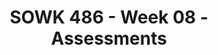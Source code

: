 ---
layout: single_embed_slide
title: "SOWK 486 - Week 08 - Assessments"
presentation_id: BD7oVl
canonical_url: /presentations/BD7oVl/
slides:
  - slide_name: ../deck-7347-large-0.jpeg
    slide_thumbnail: ../deck-7347-thumb-0.jpeg
    slide_text: >
      <p><strong>Week 08</strong>: 10/13/21
      <strong>Content</strong>: Assessments
      <strong>Reading</strong>: Hepworth et al. (2017) chapters eight and nine
      <strong>Due</strong>: <a href="https://myheritage.heritage.edu/ICS/Academics/SOWK/SOWK_486W/2122_FA-SOWK_486W-3/Coursework.jnz?portlet=Coursework&amp;screen=AssignmentDetailView&amp;screenType=change&amp;id=1b508275-589c-4cee-9bfe-e7803279cf4f" target="_blank" rel="noopener">A-02: Reading Quiz for chapters eight and nine</a> is due at 5:30 PM before class via <em>My Heritage</em></p>
      
  - slide_name: ../deck-7347-large-1.jpeg
    slide_thumbnail: ../deck-7347-thumb-1.jpeg
    slide_text: >
      <ul>
      <li>Diagnostic Assessments</li>
      <li>Screening Tools</li>
      <li>DSM-5</li>
      <li>Documentation</li>
      <li>Mini-Mental Status Exams</li>
      </ul>
      
  - slide_name: ../deck-7347-large-2.jpeg
    slide_thumbnail: ../deck-7347-thumb-2.jpeg
    slide_text: >
      <blockquote>
      <p>Assessments give a social worker the ability to “gathering information and formulating it into a coherent picture of the client and his or her circumstances” (p. 187)</p>
      </blockquote>
      <blockquote>
      <p>When we are thinking about assessments, we generally think about them as being multidimensional.</p>
      </blockquote>
      <ul>
      <li>
      <strong>Complex Interplay</strong>: Human problems, even those that appear to be simple at first glance—often involve a complex interplay of many factors.
      <ul>
      <li>Rarely do sources of problems reside solely within an individual or within that individual’s environment.</li>
      </ul>
      </li>
      <li>
      <strong>Complex Social Institutions</strong>: The multidimensionality of human problems is a consequence of the fact that human beings are social creatures who depend both on other human beings and on complex social institutions to meet their needs.</li>
      <li>__ Person’s functioning__: Assessing the functioning of an individual entails evaluating various aspects of that person’s functioning.</li>
      </ul>
      
  - slide_name: ../deck-7347-large-3.jpeg
    slide_thumbnail: ../deck-7347-thumb-3.jpeg
    slide_text: >
      <blockquote>
      <p>Although a social worker’s assessment will be guided by the setting in which the assessment is conducted, certain priorities in assessment influence all social work settings.</p>
      </blockquote>
      <p>Initially, three questions should be assessed in all situations:</p>
      <ul>
      <li>What does the client see as his or her primary concerns or goals?</li>
      <li>What (if any) current or impending legal mandates must the client and social worker consider?</li>
      <li>What (if any) potentially serious health or safety concerns might require the social worker’s and client’s attention?</li>
      </ul>
      
  - slide_name: ../deck-7347-large-4.jpeg
    slide_thumbnail: ../deck-7347-thumb-4.jpeg
    slide_text: >
      <blockquote>
      <p>As students, and especially BA social work students, we want to discuss a little bit of the limitations of this. It should be self evident, but…</p>
      </blockquote>
      <ul>
      <li>Who gives diagnoses?</li>
      </ul>
      <p>[Whole Class Activity: Discussion] Who general gives diagnoses? (think about autism and who general ascribe those diagnoses)</p>
      <p>Students role in understanding clinical practice</p>
      <ul>
      <li>It’s about have a common language</li>
      <li>In reading reports</li>
      <li>Introduction to clinical terminology</li>
      </ul>
      
  - slide_name: ../deck-7347-large-5.jpeg
    slide_thumbnail: ../deck-7347-thumb-5.jpeg
    slide_text: >
      <blockquote>
      <p>The Diagnostic and Statistical Manual of Mental Disorders is a collection of diagnoses of mental disordered accompanied by the typical behaviors and symptoms you might see in a particular diagnosis.</p>
      </blockquote>
      <p>[Discussion] How much do you know about the DSM?</p>
      <p>[Discussion] What is the purpose of the DSM</p>
      <p>—&gt; Click</p>
      <ul>
      <li>Common language</li>
      <li>Billing</li>
      <li>Research</li>
      </ul>
      
  - slide_name: ../deck-7347-large-6.jpeg
    slide_thumbnail: ../deck-7347-thumb-6.jpeg
    slide_text: >
      <blockquote>
      <p>While the DSM is prolific and used everywhere, there are some problems that are related to the DSM?</p>
      </blockquote>
      <p>[Discussion] What are some of the problems people have with use of a medical model for diagnoses</p>
      <ul>
      <li>Not strengths based (Graybeal, 2001)</li>
      <li>Possible loss of personal freedom (recommendations of specific treatments)</li>
      <li>Lifelong labeling</li>
      <li>Variance of diagnoses among professionals (other citation)</li>
      </ul>
      &lt;div style=”margin: 0 0 0 2em; text-indent: -2em;” markdown=”1”&gt;
      <p>Graybeal, C. (2001). <a href="https://citeseerx.ist.psu.edu/viewdoc/download?doi=10.1.1.467.2933&amp;rep=rep1&amp;type=pdf" target="_blank" rel="noopener">Strengths-based social work assessment: Transforming the dominant paradigm</a>. <em>Families in Society: The Journal of Contemporary Social Services, 82</em>(3), 233-242. <a href="https://doi.org/10.1606/1044-3894.236" target="_blank" rel="noopener">https://doi.org/10.1606/1044-3894.236</a></p>
      <p>Shackle, E. M. (1985). <a href="https://www.ncbi.nlm.nih.gov/pmc/articles/PMC1375175/" target="_blank" rel="noopener">Psychiatric diagnosis as an ethical problem</a>. <em>Journal of Medical Ethics, 11</em>(9), 132-134. <a href="https://doi.org/10.1136/jme.11.3.132" target="_blank" rel="noopener">https://doi.org/10.1136/jme.11.3.132</a></p>
      &lt;/div&gt;
      
  - slide_name: ../deck-7347-large-7.jpeg
    slide_thumbnail: ../deck-7347-thumb-7.jpeg
    slide_text: >
      <blockquote>
      <p>The Diagnostic and Statistical Manual, Fifth Edition (DSM-5) is an important tool for understanding and formulating mental and emotional disorders (American Psychiatric Association, 2013b).</p>
      </blockquote>
      <p>For each disorder, the manual uses a standardized format to present relevant information. The sections contain:</p>
      <ul>
      <li>Diagnostic criteria</li>
      <li>Subtypes/specifiers</li>
      <li>Recording procedures</li>
      <li>Diagnostic features</li>
      <li>Associated features supporting diagnosis</li>
      <li>Prevalence</li>
      <li>Development and course</li>
      <li>Risk and prognostic factors</li>
      <li>Specific culture, gender, and age features</li>
      <li>Functional consequences of the specific diagnosis</li>
      <li>Differential diagnosis</li>
      <li>Comorbidity</li>
      </ul>
      
  - slide_name: ../deck-7347-large-8.jpeg
    slide_thumbnail: ../deck-7347-thumb-8.jpeg
    slide_text: >
      <blockquote>
      <p>To emphasize strengths and empowerment in the assessment process, Cowger (1994) as cited in the textbook made three suggestions to social workers:</p>
      </blockquote>
      <ul>
      <li>Give pre-eminence to the client’s understanding of the facts</li>
      <li>Discover what the client wants</li>
      <li>Assess personal and environmental strengths on multiple levels</li>
      </ul>
      &lt;div style=”margin: 0 0 0 2em; text-indent: -2em;” markdown=”1”&gt;
      <p>Cowger, C. D. (1994). Assessing client strengths: Clinical assessment for client empowerment. <em>Social Work, 39</em>(3), 262-268. <a href="https://doi.org/10.1093/sw/39.3.262" target="_blank" rel="noopener">https://doi.org/10.1093/sw/39.3.262</a></p>
      &lt;/div&gt;
      
  - slide_name: ../deck-7347-large-9.jpeg
    slide_thumbnail: ../deck-7347-thumb-9.jpeg
    slide_text: >
      <blockquote>
      <p>From saleebey, D. (2009) The strengths perspective in social work practice (2nd ed.) Pearson Education inc: Upper Saddle River New Jersey</p>
      </blockquote>
      <p>4 quadrants</p>
      <ul>
      <li>Strengths or Resources
      Vs.</li>
      <li>Deficit, Obstacle, or Challenges</li>
      </ul>
      <p>And</p>
      <ul>
      <li>Environmental factors (family, community)
      Vs.</li>
      <li>Individual or personal factors</li>
      </ul>
      
  - slide_name: ../deck-7347-large-10.jpeg
    slide_thumbnail: ../deck-7347-thumb-10.jpeg
    slide_text: >
      <blockquote>
      <p>The following is a short video. So, you all have at least gotten your AA. I want to do a short little test to see how well you can count. We are going to watch a short movie clip of two teams (a black one and a white one) passing the ball. Make sure that you keep an accurate count!</p>
      </blockquote>
      <blockquote>
      <p>[Activity] Watch the video clip</p>
      </blockquote>
      <blockquote>
      <p>[Discussion] How many did you count? How many of you noticed the gorilla moon walking through the background?</p>
      </blockquote>
      <blockquote>
      <p>Context is important when we think about our clients situations.</p>
      </blockquote>
      
  - slide_name: ../deck-7347-large-11.jpeg
    slide_thumbnail: ../deck-7347-thumb-11.jpeg
    slide_text: >
      <blockquote>
      <p>Assessment focuses on the conditions surrounding troubling behaviors, the conditions that reinforce the behavior, and the consequences and secondary gains that might result. Questions to address this sequence include:</p>
      </blockquote>
      <ul>
      <li>
      <strong>When</strong>: When do you experience the behavior?</li>
      <li>
      <strong>Where</strong>: Where do you experience the behavior?</li>
      <li>
      <strong>Duration</strong>: How long does the behavior usually last?</li>
      <li>
      <strong>Consequences</strong>: What happens immediately after the behavior occurs?</li>
      <li>
      <strong>Physiological</strong>: What bodily reactions do you experience with the behavior?</li>
      <li>
      <strong>Social</strong>: What do the people around you usually do when the behavior is happening?</li>
      <li>
      <strong>Reinforcement</strong>: What happened after the behavior that was pleasant?</li>
      </ul>
      
  - slide_name: ../deck-7347-large-12.jpeg
    slide_thumbnail: ../deck-7347-thumb-12.jpeg
    slide_text: >
      <blockquote>
      <p>Numerous sources of information can be used individually or in combination. The following are the most common:</p>
      </blockquote>
      <ul>
      <li>Background sheets or other intake forms that clients complete</li>
      <li>Interview with clients (e.g., accounts of problems, history, views, thoughts, events, and the like)</li>
      <li>Direct observation of nonverbal behavior</li>
      <li>Direct observation of interaction between partners, family members, and group members</li>
      <li>Collateral information from relatives, friends, physicians, teachers, employers, and other professionals</li>
      <li>Tests or assessment instruments</li>
      <li>Personal experiences of the practitioner based on direct interactions with clients</li>
      </ul>
      
  - slide_name: ../deck-7347-large-13.jpeg
    slide_thumbnail: ../deck-7347-thumb-13.jpeg
    slide_text: >
      <blockquote>
      <p>College and life is stressful. The following is a short video clip about managing stress by the BBC.</p>
      </blockquote>
      <p>[Whole Class Activity] Watch video clip</p>
      &lt;div style=”margin: 0 0 0 2em; text-indent: -2em;” markdown=”1”&gt;
      <p>BBC. (2010). Managing stress - Brainsmart - BBC [Video]. <em>YouTube</em>. <a href="https://youtu.be/hnpQrMqDoqE" target="_blank" rel="noopener">https://youtu.be/hnpQrMqDoqE</a></p>
      &lt;/div&gt;
      
  - slide_name: ../deck-7347-large-14.jpeg
    slide_thumbnail: ../deck-7347-thumb-14.jpeg
    slide_text: >
      <blockquote>
      <p>We are going to talk some about screening tools. The Global Measure of Perceived Stress, original published by Cohen et al. in 1983, is a tool. I didn’t want to choose a tool that would be too intrusive and that might still be useful. In class, I’ve generally printed and had students complete about five different screeners to see how each of them work. Today we will just do this one.</p>
      </blockquote>
      <p>[Whole Class Activity] Write on a sheet of paper your rating for each of the numbers (make sure to number your answer)</p>
      <ol>
      <li>In the last month, how often have you been upset because of something that happened unexpectedly?</li>
      <li>In the last month, how often have you felt that you were unable to control the important things in your life?</li>
      <li>In the last month, how often have you felt nervous and stressed?</li>
      <li>In the last month, how often have you felt confident about your ability to handle your personal problems?</li>
      <li>In the last month, how often have you felt that things were going your way?</li>
      <li>In the last month, how often have you found that you could not cope with all the things that you had to do?</li>
      <li>In the last month, how often have you been able to control irritations in your life?</li>
      <li>In the last month, how often have you felt that you were on top of things?</li>
      <li>In the last month, how often have you been angered because of things that happened that were outside of your control?</li>
      <li>In the last month, how often have you felt difficulties were piling up so high that you could not overcome them?</li>
      </ol>
      <p>For each question choose from the following alternatives:
      0 - never 1 - almost never 2 - sometimes 3 - fairly often 4 - very often</p>
      <p>Example taken from the New Hampshire Department of Employee Assistance Programs:
      https://das.nh.gov/wellness/Docs/Percieved%20Stress%20Scale.pdf</p>
      &lt;div style=”margin: 0 0 0 2em; text-indent: -2em;” markdown=”1”&gt;
      <p>Cohen, S., Kamarck, T., &amp; Mermelstein, R. (1983). A Global Measure of Perceived Stress. <em>Journal of Health and Social Behavior, 24</em>(4), 385. <a href="https://doi.org/10.2307/2136404" target="_blank" rel="noopener">https://doi.org/10.2307/2136404</a></p>
      &lt;/div&gt;
      
  - slide_name: ../deck-7347-large-15.jpeg
    slide_thumbnail: ../deck-7347-thumb-15.jpeg
    slide_text: >
      <blockquote>
      <p>Score yourself</p>
      </blockquote>
      <ol>
      <li>Reverse your scores for questions 4, 5, 7, and 8. On these 4 questions, change the scores like this: 0 = 4, 1 = 3, 2 = 2, 3 = 1, 4 = 0.</li>
      <li>Add up your scores for each item to get a total.</li>
      </ol>
      <p>Individual scores on the PSS can range from 0 to 40 with higher scores indicating higher perceived stress.</p>
      <ul>
      <li>Scores ranging from 0-13 would be considered low stress.</li>
      <li>Scores ranging from 14-26 would be considered moderate stress.</li>
      <li>Scores ranging from 27-40 would be considered high perceived stress.</li>
      </ul>
      <p>The Perceived Stress Scale is interesting and important because your perception of what is happening in your life is most important. Consider the idea that two individuals could have the exact same events and experiences in their lives for the past month. Depending on their perception, total score could put one of those individuals in the low stress category and the total score could put the second person in the high stress category</p>
      <p>[Small Group Activity] Students will be broken up into small groups to consider their scores for the Perceived Stress Screener</p>
      <ul>
      <li>How accurate was your do you feel this was</li>
      <li>How is completing a screener useful for the worker</li>
      <li>How is completing a screener useful for the client</li>
      </ul>
      <p>[Whole Class Activity] Have discussion about how we can use screeners and why we might use them.</p>
      
  - slide_name: ../deck-7347-large-16.jpeg
    slide_thumbnail: ../deck-7347-thumb-16.jpeg
    slide_text: >
      <p>PHQ-9 - Patient Depression Questionnaire</p>
      &lt;div style=”margin: 0 0 0 2em; text-indent: -2em;” markdown=”1”&gt;
      <p>Kroenke, K., Spitzer, R. L., &amp; Williams, J. B. (2001). The PHQ-9: Validity of a brief depression severity measure. <em>Journal of General Internal Medicine, 16</em>(9), 606-613. <a href="https://doi.org/10.1046/j.1525-1497.2001.016009606.x" target="_blank" rel="noopener">https://doi.org/10.1046/j.1525-1497.2001.016009606.x</a></p>
      &lt;/div&gt;
      
  - slide_name: ../deck-7347-large-17.jpeg
    slide_thumbnail: ../deck-7347-thumb-17.jpeg
    slide_text: >
      <p>GAD-7 - Generalized Anxiety</p>
      &lt;div style=”margin: 0 0 0 2em; text-indent: -2em;” markdown=”1”&gt;
      <p>Spitzer, R. L., Kroenke, K., Williams, J. B. W., &amp; Löwe, B. (2006). A brief measure for assessing generalized anxiety disorder: The GAD-7. <em>Archives of Internal Medicine, 166</em>(10), 1092-1097. <a href="https://doi.org/10.1001/archinte.166.10.1092" target="_blank" rel="noopener">https://doi.org/10.1001/archinte.166.10.1092</a></p>
      &lt;/div&gt;
      
  - slide_name: ../deck-7347-large-18.jpeg
    slide_thumbnail: ../deck-7347-thumb-18.jpeg
    slide_text: >
      <p>GAIN-SS - Internalizing, externalizing, and substance abuse.</p>
      &lt;div style=”margin: 0 0 0 2em; text-indent: -2em;” markdown=”1”&gt;
      <p>Dennis, M. L., Chan, Y.-F., &amp; Funk, R. R. (2006). Development and validation of the GAIN short screener (GSS) for internalizing, externalizing and substance use disorders and crime/violence problems among adolescents and adults. <em>American Journal on Addictions, 15</em>(s1), 80-91. <a href="https://doi.org/10.1080/10550490601006055" target="_blank" rel="noopener">https://doi.org/10.1080/10550490601006055</a></p>
      &lt;/div&gt;
      
  - slide_name: ../deck-7347-large-19.jpeg
    slide_thumbnail: ../deck-7347-thumb-19.jpeg
    slide_text: >
      <p>Show the various tools at <a href="https://pmhealthnp.com/screening-tools/" target="_blank" rel="noopener">PMH-NP</a></p>
      
  - slide_name: ../deck-7347-large-20.jpeg
    slide_thumbnail: ../deck-7347-thumb-20.jpeg
    slide_text: >
      <blockquote>
      <p>Good practice requires social workers to use a variety of communication methods to encourage the client to tell his or her story.</p>
      </blockquote>
      <blockquote>
      <p>Social workers’ initial contacts with clients will concentrate on…</p>
      </blockquote>
      <ul>
      <li>Identifying the presenting problem</li>
      <li>Uncovering the sources of this problem</li>
      <li>Engaging the client in planning appropriate remedial measures.</li>
      </ul>
      
  - slide_name: ../deck-7347-large-21.jpeg
    slide_thumbnail: ../deck-7347-thumb-21.jpeg
    slide_text: >
      <blockquote>
      <p>A portion of the assessment should include information regarding the various systems they interact with</p>
      </blockquote>
      <blockquote>
      <p>People commonly interact with the following systems:</p>
      </blockquote>
      <ul>
      <li>
      <strong>The family</strong> and extended family or kinship network</li>
      <li>
      <strong>The social network</strong> (friends, neighbors, etc.)</li>
      <li>
      <strong>Public institutions</strong> (educational, recreational,etc.)</li>
      <li>
      <strong>Personal service providers</strong> (doctor, dentist, etc.)</li>
      <li>
      <strong>The faith community</strong> (religious leaders, lay ministers, etc.)</li>
      </ul>
      
  - slide_name: ../deck-7347-large-22.jpeg
    slide_thumbnail: ../deck-7347-thumb-22.jpeg
    slide_text: >
      <blockquote>
      <p>Determining unmet needs, then, is the first step in identifying which resources must be tapped or developed.</p>
      </blockquote>
      <p>In determining clients’ unmet needs and wants, it is essential to consider the developmental stage of the individual, couple, or family.</p>
      <p>[Whole Class Activity] Discuss how we asses needs along with the difference between needs and wants.</p>
      
  - slide_name: ../deck-7347-large-23.jpeg
    slide_thumbnail: ../deck-7347-thumb-23.jpeg
    slide_text: >
      <p>This assignment is going to be a part of participation in class for week 09. There are no other assignments either this week or next to have time to prepare for it.</p>
      <p><strong>Purpose</strong>: For students to be able to both increase knowledge around assessment and to facilitate learning for peers about what to examine in various assessments.</p>
      <p><strong>Task</strong>: Students will work in small groups to plan a presentation to take place during class on 10/19/20. Students will prepare a short five to 10-minute presentation to talk about what social workers should be looking for in various aspects of assessments. During class 10/12/20 students will be divided up into four groups. Each group will be assigned one of the following out of the textbook:</p>
      <ul>
      <li>Suicide Risk Assessment (pp. 230-234)</li>
      <li>Assessing Aggression (pp. 236-237)</li>
      <li>Assessing Environmental Systems (pp. 237-241)</li>
      <li>Assessing Biophysical Functioning (pp. 218 - 224)</li>
      </ul>
      <p>Students are to prepare to share information and have a discussion with classmates about their selected area. Students may choose to create a presentation that can be completed during class. The goal is to help classmates know how to assess for the given topic and have a group discussion about the topic.</p>
      <p><strong>Criterion for Success</strong>: Students will show they are prepared in class on week nine to facilitate both information about their topic and have discussion with their fellow students.</p>
      
  - slide_name: ../deck-7347-large-24.jpeg
    slide_thumbnail: ../deck-7347-thumb-24.jpeg
    slide_text: >
      <blockquote>
      <p>I wanted to show how I write my notes.</p>
      </blockquote>
      <ul>
      <li>Plain text</li>
      <li>Giving basic information</li>
      <li>TextExpander</li>
      </ul>
      
  - slide_name: ../deck-7347-large-25.jpeg
    slide_thumbnail: ../deck-7347-thumb-25.jpeg
    slide_text: >
      <blockquote>
      <p>The following are the general parts of a MSE</p>
      </blockquote>
      <ul>
      <li>General appearance</li>
      <li>Behavior</li>
      <li>Thought process and content</li>
      <li>Affect</li>
      <li>Impulse control</li>
      <li>Insight</li>
      <li>Cognitive functioning</li>
      <li>Intelligence</li>
      <li>Reality testing</li>
      <li>Suicidal or homicidal ideation</li>
      <li>Judgment</li>
      </ul>
      <blockquote>
      <p>[Discussion] Do we use formalized words in our documentation?</p>
      </blockquote>
      <blockquote>
      <p>[Discussion] Mental Status Examination vs Mini Mental Status Examination</p>
      </blockquote>
      
  - slide_name: ../deck-7347-large-26.jpeg
    slide_thumbnail: ../deck-7347-thumb-26.jpeg
    slide_text: >
      <blockquote>
      <p>General appearance is one aspect that is evaluated by workers as a part of a diagnostic process.</p>
      </blockquote>
      <p>—&gt; Appearance</p>
      <ul>
      <li>Grooming
      <ul>
      <li>Meticulous (too perfect)</li>
      <li>Skillfully applied</li>
      <li>Garish (outlandish)</li>
      <li>Self-neglect</li>
      </ul>
      </li>
      <li>Dress
      <ul>
      <li>Immaculate (too neat)</li>
      <li>Unconventional (odd)</li>
      <li>Fashionable (think small town)</li>
      </ul>
      </li>
      <li>Physical characteristics
      <ul>
      <li>Outstanding features (tattoos, missing part of hand… etc)</li>
      <li>Build (emaciated, thin, average, stocky, obese)</li>
      <li>Important physical features</li>
      <li>Disabilities</li>
      </ul>
      </li>
      <li>Posture and gait
      <ul>
      <li>Use of mobility device</li>
      <li>Slumped</li>
      </ul>
      </li>
      </ul>
      
  - slide_name: ../deck-7347-large-27.jpeg
    slide_thumbnail: ../deck-7347-thumb-27.jpeg
    slide_text: >
      <blockquote>
      <p>Along with the appearance is…</p>
      </blockquote>
      <ul>
      <li>Attitude and Interpersonal Style
      <ul>
      <li>Hostility</li>
      <li>Uncooperative</li>
      <li>Inappropriate boundaries</li>
      <li>Seductive</li>
      <li>Playful</li>
      <li>Ingratiating (what ever you say goes)</li>
      <li>Guarded</li>
      <li>Sullen</li>
      <li>Passive</li>
      <li>Manipulative</li>
      <li>Contemptuous (superior, sneering cynical)</li>
      <li>Demanding</li>
      <li>Withdrawn</li>
      </ul>
      </li>
      </ul>
      
  - slide_name: ../deck-7347-large-28.jpeg
    slide_thumbnail: ../deck-7347-thumb-28.jpeg
    slide_text: >
      <blockquote>
      <p>Facial expressions and psychomotor activity are both included in the general appearance of the client.</p>
      </blockquote>
      <ul>
      <li>Facial expression
      <ul>
      <li>Bland (intense material, but looks casual)</li>
      <li>Flat (no facial expression)</li>
      <li>Liable (rapid changes)</li>
      </ul>
      </li>
      <li>Behavior and Psychomotor activity
      <ul>
      <li>Seated quietly (limited movement)</li>
      <li>Hyperactive (Busy with hands and or feet)</li>
      <li>Agitated (unable to sit still)</li>
      <li>Combative</li>
      <li>Awkward (Unable to manage activity)</li>
      <li>Rigid</li>
      <li>Mannerism (unconscious repetitive motions)</li>
      <li>Posturing (certain postures and holds inappropriately) (think duel meaning)</li>
      <li>Tics and twitches (involuntary movements)</li>
      <li>Motor hyperactivity</li>
      <li>Motor retardations (slowly)</li>
      <li>Tension Severe akathisia (severe restlessness)</li>
      <li>Tardive dyskinesia (Late appearing abnormal movements) (Anti-psychotic medications)</li>
      <li>Catatonic behavior</li>
      </ul>
      </li>
      </ul>
      
  - slide_name: ../deck-7347-large-29.jpeg
    slide_thumbnail: ../deck-7347-thumb-29.jpeg
    slide_text: >
      <blockquote>
      <p>Speech and language is also a part of the general appearance.</p>
      </blockquote>
      <ul>
      <li>Speech and Language
      <ul>
      <li>Pressured</li>
      <li>Monotonous</li>
      <li>Emotional</li>
      <li>Accented (slp stuff)</li>
      <li>Impoverished</li>
      <li>Neologisms (New words)</li>
      <li>Aphasia (Inability to understand / produce language)</li>
      <li>Global aphasia (Not speak, understand, write, repeat, name objects)</li>
      <li>Broca’s aphasia (understand, but trouble expressing own thoughts)</li>
      <li>Wernike’s aphasia: (Inability to express words - Word salad - uses bizarre / non nonsensical speech)</li>
      <li>Dysarthria (difficulty articulating due to problems with the mechanisms that produce speech)</li>
      <li>Perseveration (repeating verbal or motor response)</li>
      <li>Stereotypy (constant repetition of speech or actions)</li>
      </ul>
      </li>
      </ul>
      
  - slide_name: ../deck-7347-large-30.jpeg
    slide_thumbnail: ../deck-7347-thumb-30.jpeg
    slide_text: >
      <blockquote>
      <p>Reporting on emotions is an important aspect of client assessment as well.</p>
      </blockquote>
      <blockquote>
      <p>Neurovegetative (autonomic - acting or occurring involuntarily) can be signs of depression. Neurovegetative symptoms are symptoms leading to dissociation from society as a whole.</p>
      </blockquote>
      <blockquote>
      <p>Symptoms include <strong>physical</strong>, <strong>emotional</strong> and <strong>cognitive</strong> changes. When the symptoms combine as in depression, they work in unison to cause a further decline in the mental state of the patient. This downward spiral can be overlooked until the depression is in an extreme state.)</p>
      </blockquote>
      <ul>
      <li>Mood
      <ul>
      <li>Euthymic (normal mood)</li>
      <li>Expansive (improvement)</li>
      <li>Euphoric</li>
      <li>Anxious</li>
      <li>Clients description</li>
      </ul>
      </li>
      <li>Affect (the external expression of emotion attached to ideas or mental representations of objects)
      <ul>
      <li>Broad (Normal range of mood)</li>
      <li>Appropriate</li>
      <li>Constricted (reduction in the intensity of affect, to a somewhat lesser degree than is characteristic of blunted affect)</li>
      <li>Blunted (severe reduction in the intensity of affect; a common symptom of schizophrenic disorders)</li>
      <li>Flat (lack of emotional expression.)</li>
      <li>Labile (rapid changes)</li>
      <li>Anhedonic (incapable of pleasure)</li>
      <li>Emotional withdrawal</li>
      <li>Full range of affect</li>
      <li>Congruent with mood</li>
      </ul>
      </li>
      <li>Sleep
      <ul>
      <li>Initial insomnia (trouble falling asleep)</li>
      <li>Middle insomnia (waking in the night)</li>
      <li>Terminal insomnia (Early morning waking)</li>
      <li>Hypersomnia (over sleeping)</li>
      </ul>
      </li>
      </ul>
      
  - slide_name: ../deck-7347-large-31.jpeg
    slide_thumbnail: ../deck-7347-thumb-31.jpeg
    slide_text: >
      <blockquote>
      <p>Another area that is that of a clients cognitive functioning.</p>
      </blockquote>
      <ul>
      <li>Orientation and level of consciousness
      <ul>
      <li>Lethargy (trouble remaining alert)</li>
      <li>Obtundation (Difficult to arouse)</li>
      <li>Stupor (semi-comatose)</li>
      <li>Coma (unable to arouse)</li>
      <li>Oriented Times Four (person, time, place, Context)</li>
      </ul>
      </li>
      <li>Attention and concentration
      <ul>
      <li>Serial 7’s (3’s, spelling word world backwards)</li>
      </ul>
      </li>
      <li>Memory
      <ul>
      <li>Registration (gaining memories)</li>
      <li>Retention (keeping it)</li>
      <li>Retrieval (calling it back)</li>
      <li>Short term memory</li>
      <li>Long term memory</li>
      <li>Amnesia (inability to remember)</li>
      <li>Anterograde amnesia (cannot learn new material)</li>
      <li>Retrograde amnesia (inability recall past events)</li>
      <li>Head Injuries (TBI)</li>
      <li>Transient global amnesia (sudden confusion, loss of memory, disorientation… etc)</li>
      </ul>
      </li>
      </ul>
      
  - slide_name: ../deck-7347-large-32.jpeg
    slide_thumbnail: ../deck-7347-thumb-32.jpeg
    slide_text: >
      <blockquote>
      <p>As well there can be…</p>
      </blockquote>
      <ul>
      <li>Memory Testing
      <ul>
      <li>Immediate recall (digits adding one digit a time, significant if fails 5 or less digits) (think anxiety depression)</li>
      <li>Recent memory (apple penny table)</li>
      <li>Remote memories (information about life, major events… etc)</li>
      </ul>
      </li>
      <li>Ability to Abstract and Generalize
      <ul>
      <li>Proverbs (psychosis)</li>
      <li>Similarities and differences (apples and oranges)</li>
      </ul>
      </li>
      <li>Information Intelligence
      <ul>
      <li>Basic facts about figures… etc</li>
      <li>Fund of knowledge</li>
      </ul>
      </li>
      </ul>
      
  - slide_name: ../deck-7347-large-33.jpeg
    slide_thumbnail: ../deck-7347-thumb-33.jpeg
    slide_text: >
      <blockquote>
      <p>Thoughts and perceptions are another area that we evaluate.</p>
      </blockquote>
      <ul>
      <li>Disordered Perceptions
      <ul>
      <li>Illusions</li>
      <li>Hallucinations</li>
      <li>Depersonalization (feeling detached from self)</li>
      <li>Dearealization (Feeling detached from what is real and not real)</li>
      </ul>
      </li>
      <li>Thought Content
      <ul>
      <li>Distortions (part of reality) (think anaxeia)</li>
      <li>Delusions (Inappropriate idea of reality)</li>
      <li>Paranoid delusions
      <ul>
      <li>Thought withdrawal (thoughts taken from one’s mind)</li>
      <li>Thought insertion</li>
      <li>Though broadcasting (others can hear)</li>
      <li>Suspiciousness</li>
      </ul>
      </li>
      <li>Grandiose delusions</li>
      <li>Somatic delusions (false beliefs about ones health)</li>
      <li>Delusional guilt (falsely believing guilty)</li>
      <li>Nihilistic delusions (meaninglessness of life)</li>
      <li>Ideas of inference (false beliefs of what others do to him) (shooting apartment)</li>
      <li>Ideas of reference (people are thinking about person)</li>
      <li>Magical thinking (think about religious beliefs, cognitive level… etc)</li>
      <li>Thought content (specify what is in the thoughts)</li>
      <li>Bizarre behavior</li>
      </ul>
      </li>
      </ul>
      
  - slide_name: ../deck-7347-large-34.jpeg
    slide_thumbnail: ../deck-7347-thumb-34.jpeg
    slide_text: >
      <ul>
      <li>Thought Process - Flow of Ideas (quality of associations)
      <ul>
      <li>Spontaneous (without asking questions)</li>
      <li>Goal directed</li>
      <li>Impoverished</li>
      <li>Racing thoughts</li>
      <li>blocking (pausing)</li>
      <li>Circumstantial (too many irrelevant ideas)</li>
      <li>Persevrative</li>
      <li>Loose association (not logical)</li>
      <li>Flight of ideas (jumping from idea to another in logical sequence)</li>
      <li>Illogical</li>
      <li>Incoherent</li>
      <li>Neologism (new words)</li>
      <li>Distractable</li>
      <li>Clang association (Sound of word rather than idea)</li>
      <li>Tangentiality</li>
      <li>Overvalued (ideas might be possible, but used incorrectly)</li>
      <li>Conceptual disorganization</li>
      </ul>
      </li>
      </ul>
      
  - slide_name: ../deck-7347-large-35.jpeg
    slide_thumbnail: ../deck-7347-thumb-35.jpeg
    slide_text: >
      <ul>
      <li>Preoccupations
      <ul>
      <li>Somatic preoccupations</li>
      <li>Obsessions</li>
      <li>Compulsions</li>
      <li>Phobias</li>
      </ul>
      </li>
      <li>Suicidality, Homicidality, Impulse control</li>
      <li>Insight and Judgment</li>
      </ul>
      
---